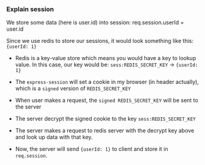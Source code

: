 ### Explain session

We store some data (here is user.id) into session: req.session.userId = user.id

Since we use redis to store our sessions, it would look something like this: `{userId: 1}`

- Redis is a key-value store which means you would have a key to lookup value. In
  this case, our key would be: `sess:REDIS_SECRET_KEY` -> `{userId: 1}`

- The `express-session` will set a cookie in my browser (in header actually), which is a `signed` version
  of `REDIS_SECRET_KEY`

- When user makes a request, the `signed REDIS_SECRET_KEY` will be sent to the
  server

- The server decrypt the signed cookie to the key `sess:REDIS_SECRET_KEY`

- The server makes a request to redis server with the decrypt key above and look
  up data with that key.

- Now, the server will send `{userId: 1}` to client and store it in
  `req.session`.
